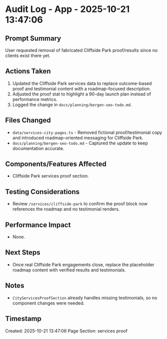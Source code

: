 # Audit Log - App - 2025-10-21 13:47:06

## Prompt Summary

User requested removal of fabricated Cliffside Park proof/results since no clients exist there yet.

## Actions Taken

1. Updated the Cliffside Park services data to replace outcome-based proof and testimonial content with a roadmap-focused description.
2. Adjusted the proof stat to highlight a 90-day launch plan instead of performance metrics.
3. Logged the change in `docs/planning/bergen-seo-todo.md`.

## Files Changed

- `data/services-city-pages.ts` - Removed fictional proof/testimonial copy and introduced roadmap-oriented messaging for Cliffside Park.
- `docs/planning/bergen-seo-todo.md` - Captured the update to keep documentation accurate.

## Components/Features Affected

- Cliffside Park services proof section.

## Testing Considerations

- Review `/services/cliffside-park` to confirm the proof block now references the roadmap and no testimonial renders.

## Performance Impact

- None.

## Next Steps

- Once real Cliffside Park engagements close, replace the placeholder roadmap content with verified results and testimonials.

## Notes

- `CityServicesProofSection` already handles missing testimonials, so no component changes were needed.

## Timestamp

Created: 2025-10-21 13:47:06
Page Section: services proof
